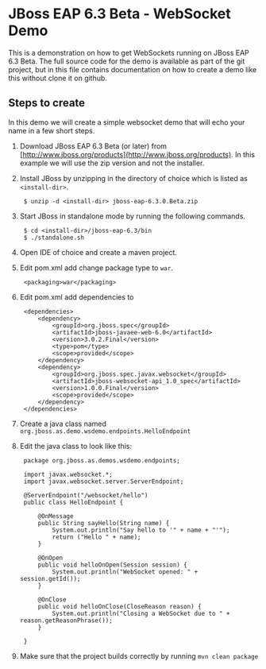 # JBoss EAP 6.3 Beta - WebSocket Demo

This is a demonstration on how to get WebSockets running on JBoss EAP 6.3 Beta. The full source code for the demo is
available as part of the git project, but in this file contains documentation on how to create a demo like this without
clone it on github.




## Steps to create
In this demo we will create a simple websocket demo that will echo your name in a few short steps.

1. Download JBoss EAP 6.3 Beta (or later) from [http://www.jboss.org/products](http://www.jboss.org/products). In this example we will use the zip version and not the installer.

1. Install JBoss by unzipping in the directory of choice which is listed as `<install-dir>`.

        $ unzip -d <install-dir> jboss-eap-6.3.0.Beta.zip

2. Start JBoss in standalone mode by running the following commands.

        $ cd <install-dir>/jboss-eap-6.3/bin
        $ ./standalone.sh

3. Open IDE of choice and create a maven project.

4. Edit pom.xml add change package type to `war`.

        <packaging>war</packaging>

4. Edit pom.xml add dependencies to

        <dependencies>
            <dependency>
                <groupId>org.jboss.spec</groupId>
                <artifactId>jboss-javaee-web-6.0</artifactId>
                <version>3.0.2.Final</version>
                <type>pom</type>
                <scope>provided</scope>
            </dependency>
            <dependency>
                <groupId>org.jboss.spec.javax.websocket</groupId>
                <artifactId>jboss-websocket-api_1.0_spec</artifactId>
                <version>1.0.0.Final</version>
                <scope>provided</scope>
            </dependency>
        </dependencies>

5. Create a java class named `org.jboss.as.demo.wsdemo.endpoints.HelloEndpoint`

5. Edit the java class to look like this:

        package org.jboss.as.demos.wsdemo.endpoints;

        import javax.websocket.*;
        import javax.websocket.server.ServerEndpoint;

        @ServerEndpoint("/websocket/hello")
        public class HelloEndpoint {

            @OnMessage
            public String sayHello(String name) {
                System.out.println("Say hello to '" + name + "'");
                return ("Hello " + name);
            }

            @OnOpen
            public void helloOnOpen(Session session) {
                System.out.println("WebSocket opened: " + session.getId());
            }

            @OnClose
            public void helloOnClose(CloseReason reason) {
                System.out.println("Closing a WebSocket due to " + reason.getReasonPhrase());
            }

        }

5. Make sure that the project builds correctly by running `mvn clean package`

